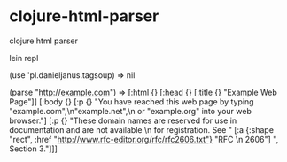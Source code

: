 # clojure-html-parser
clojure html parser

lein repl

(use 'pl.danieljanus.tagsoup)
=> nil

(parse "http://example.com")
=> [:html {}
          [:head {}
                 [:title {} "Example Web Page"]]
          [:body {}
                 [:p {} "You have reached this web page by typing \"example.com\",\n\"example.net\",\n  or \"example.org\" into your web browser."]
                 [:p {} "These domain names are reserved for use in documentation and are not available \n  for registration. See "
                     [:a {:shape "rect", :href "http://www.rfc-editor.org/rfc/rfc2606.txt"} "RFC \n  2606"]
                     ", Section 3."]]]